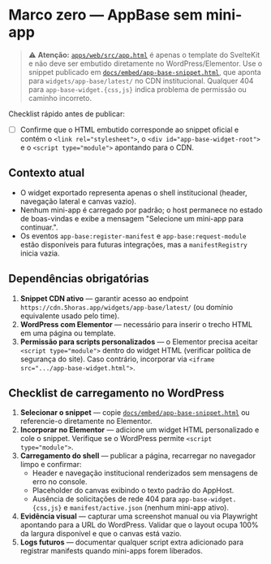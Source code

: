 # Marco zero — AppBase sem mini-app

> ⚠️ **Atenção:** [`apps/web/src/app.html`](../src/app.html) é apenas o template do SvelteKit e não deve ser embutido diretamente no WordPress/Elementor. Use o snippet publicado em [`docs/embed/app-base-snippet.html`](../../../docs/embed/app-base-snippet.html), que aponta para `widgets/app-base/latest/` no CDN institucional. Qualquer 404 para `app-base-widget.{css,js}` indica problema de permissão ou caminho incorreto.

Checklist rápido antes de publicar:

- [ ] Confirme que o HTML embutido corresponde ao snippet oficial e contém o `<link rel="stylesheet">`, o `<div id="app-base-widget-root">` e o `<script type="module">` apontando para o CDN.


## Contexto atual

- O widget exportado representa apenas o shell institucional (header, navegação lateral e canvas vazio).
- Nenhum mini-app é carregado por padrão; o host permanece no estado de boas-vindas e exibe a mensagem "Selecione um mini-app para continuar.".
- Os eventos `app-base:register-manifest` e `app-base:request-module` estão disponíveis para futuras integrações, mas a `manifestRegistry` inicia vazia.

## Dependências obrigatórias

1. **Snippet CDN ativo** — garantir acesso ao endpoint `https://cdn.5horas.app/widgets/app-base/latest/` (ou domínio equivalente usado pelo time).
2. **WordPress com Elementor** — necessário para inserir o trecho HTML em uma página ou template.
3. **Permissão para scripts personalizados** — o Elementor precisa aceitar `<script type="module">` dentro do widget HTML (verificar política de segurança do site). Caso contrário, incorporar via `<iframe src=".../app-base-widget.html">`.

## Checklist de carregamento no WordPress

1. **Selecionar o snippet** — copie [`docs/embed/app-base-snippet.html`](../../../docs/embed/app-base-snippet.html) ou referencie-o diretamente no Elementor.
2. **Incorporar no Elementor** — adicione um widget HTML personalizado e cole o snippet. Verifique se o WordPress permite `<script type="module">`.
3. **Carregamento do shell** — publicar a página, recarregar no navegador limpo e confirmar:
   - Header e navegação institucional renderizados sem mensagens de erro no console.
   - Placeholder do canvas exibindo o texto padrão do AppHost.
   - Ausência de solicitações de rede 404 para `app-base-widget.{css,js}` e `manifest/active.json` (nenhum mini-app ativo).
4. **Evidência visual** — capturar uma screenshot manual ou via Playwright apontando para a URL do WordPress. Validar que o layout ocupa 100% da largura disponível e que o canvas está vazio.
5. **Logs futuros** — documentar qualquer script extra adicionado para registrar manifests quando mini-apps forem liberados.

